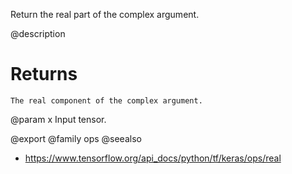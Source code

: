 Return the real part of the complex argument.

@description

# Returns
    The real component of the complex argument.

@param x Input tensor.

@export
@family ops
@seealso
+ <https://www.tensorflow.org/api_docs/python/tf/keras/ops/real>
